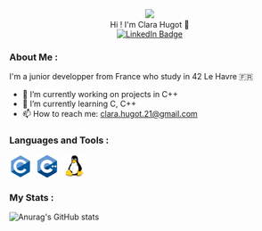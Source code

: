 <div id="header" align="center">
  <img src="https://media.giphy.com/media/v1.Y2lkPTc5MGI3NjExaDd3dXAxZXpyN2IzOHc0N214aXV4MW9vNHUyejlscnNpZjZhZ2J4byZlcD12MV9pbnRlcm5hbF9naWZfYnlfaWQmY3Q9Zw/L1R1tvI9svkIWwpVYr/giphy.gif" width="400"/>
</div>

<div id="name" align="center">
Hi ! I'm Clara Hugot 🙋
</div>

<div id="badges" align="center">
  <a href="[www.linkedin.com/in/clara-h-1a0a9b174](https://www.linkedin.com/in/clara-h-1a0a9b174/)">
    <img src="https://img.shields.io/badge/LinkedIn-blue?style=for-the-badge&logo=linkedin&logoColor=white" alt="LinkedIn Badge"/>
  </a>
</div>

### About Me :

I'm a junior developper from France who study in 42 Le Havre 🇫🇷

- 🔭 I’m currently working on projects in C++
- 🌱 I’m currently learning C, C++
- 📫 How to reach me: clara.hugot.21@gmail.com

### Languages and Tools :
<div>
  <img src="https://github.com/devicons/devicon/blob/master/icons/c/c-original.svg" title="C" alt="C" width="40" height="40"/>&nbsp;
  <img src="https://github.com/devicons/devicon/blob/master/icons/cplusplus/cplusplus-original.svg" title="C++" alt="C++" width="40" height="40"/>&nbsp;
  <img src="https://github.com/devicons/devicon/blob/master/icons/linux/linux-original.svg" title="Linux" alt="Linux" width="40" height="40"/>&nbsp;
</div>

### My Stats :

![Anurag's GitHub stats](https://github-readme-stats.vercel.app/api?username=chugot21&theme=midnight-purple&show_icons=true)


